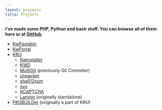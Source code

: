 ```yaml
---
layout: projects
title: Projects
---
```

**I’ve made some PHP, Python and bash stuff. You can browse all of them here or at [GitHub][1].**

*   [KwPastebin][2]
*   [KwPortal][3]
*   [KRU][4] 
    *   [KwInstaller][5]
    *   [KWD][6]
    *   [MultiGit][8] (previously Git Commiter)
    *   [unpacker][10]
    *   [sha512sum][11]
    *   [syu][12]
    *   [KCAPTCHA][13]
    *   [Lanyon][14] (originally standalone)
*   [PKGBUILDer][9] (originally a part of KRU)

 [1]:  https://github.com/Kwpolska "My github page"
 [2]:  /projects/kwpastebin/ "KwPastebin"
 [3]:  /projects/kwportal/ "KwPortal"
 [4]:  /projects/kru/ "KRU"
 [5]:  /projects/kru/kwinstaller/ "KwInstaller"
 [6]:  /projects/kru/kwd/ "KWD"
 [7]:  /projects/kru/kpg/ "KPG"
 [8]:  /projects/kru/gitcommiter/ "Git Commiter"
 [9]:  /projects/pkgbuilder/ "PKGBUILDer"
 [10]: /projects/kru/unpacker/ "unpacker"
 [11]: /projects/kru/sha512sum/ "sha512sum"
 [12]: /projects/kru/syu/ "syu"
 [13]: /projects/kru/kcaptcha/ "KCAPTCHA"
 [14]: /projects/kru/lanyon/ "Lanyon"

